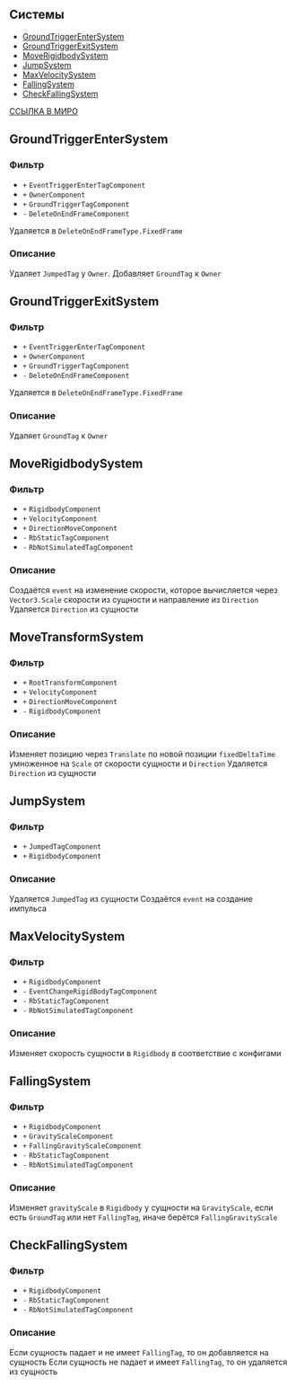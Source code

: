 ## Системы

-   [GroundTriggerEnterSystem](#GroundTriggerEnterSystem)
-   [GroundTriggerExitSystem](#GroundTriggerExitSystem)
-   [MoveRigidbodySystem](#MoveRigidbodySystem)
-   [JumpSystem](#JumpSystem)
-   [MaxVelocitySystem](#MaxVelocitySystem)
-   [FallingSystem](#FallingSystem)
-   [CheckFallingSystem](#CheckFallingSystem)

[ССЫЛКА В МИРО](https://miro.com/app/board/uXjVPrjYGFk=/?moveToWidget=3458764607092447009&cot=10)

## GroundTriggerEnterSystem

### Фильтр

-   `+` `EventTriggerEnterTagComponent`
-   `+` `OwnerComponent`
-   `+` `GroundTriggerTagComponent`
-   `-` `DeleteOnEndFrameComponent`

Удаляется в `DeleteOnEndFrameType.FixedFrame`

### Описание

Удаляет `JumpedTag` у `Owner`.
Добавляет `GroundTag` к `Owner`

## GroundTriggerExitSystem

### Фильтр

-   `+` `EventTriggerEnterTagComponent`
-   `+` `OwnerComponent`
-   `+` `GroundTriggerTagComponent`
-   `-` `DeleteOnEndFrameComponent`

Удаляется в `DeleteOnEndFrameType.FixedFrame`

### Описание

Удаляет `GroundTag` к `Owner`

## MoveRigidbodySystem

### Фильтр

-   `+` `RigidbodyComponent`
-   `+` `VelocityComponent`
-   `+` `DirectionMoveComponent`
-   `-` `RbStaticTagComponent`
-   `-` `RbNotSimulatedTagComponent`

### Описание

Создаётся `event` на изменение скорости, которое вычисляется через `Vector3.Scale` скорости из сущности и направление из `Direction`
Удаляется `Direction` из сущности

## MoveTransformSystem

### Фильтр

-   `+` `RootTransformComponent`
-   `+` `VelocityComponent`
-   `+` `DirectionMoveComponent`
-   `-` `RigidbodyComponent`

### Описание

Изменяет позицию через `Translate` по новой позиции `fixedDeltaTime` умноженное на `Scale` от скорости сущности и `Direction`
Удаляется `Direction` из сущности

## JumpSystem

### Фильтр

-   `+` `JumpedTagComponent`
-   `+` `RigidbodyComponent`

### Описание

Удаляется `JumpedTag` из сущности
Создаётся `event` на создание импульса

## MaxVelocitySystem

### Фильтр

-   `+` `RigidbodyComponent`
-   `-` `EventChangeRigidBodyTagComponent`
-   `-` `RbStaticTagComponent`
-   `-` `RbNotSimulatedTagComponent`

### Описание

Изменяет скорость сущности в `Rigidbody` в соответствие с конфигами

## FallingSystem

### Фильтр

-   `+` `RigidbodyComponent`
-   `+` `GravityScaleComponent`
-   `+` `FallingGravityScaleComponent`
-   `-` `RbStaticTagComponent`
-   `-` `RbNotSimulatedTagComponent`

### Описание

Изменяет `gravityScale` в `Rigidbody` у сущности на `GravityScale`, если есть `GroundTag` или нет `FallingTag`, иначе берётся `FallingGravityScale`

## CheckFallingSystem

### Фильтр

-   `+` `RigidbodyComponent`
-   `-` `RbStaticTagComponent`
-   `-` `RbNotSimulatedTagComponent`

### Описание

Если сущность падает и не имеет `FallingTag`, то он добавляется на сущность
Если сущность не падает и имеет `FallingTag`, то он удаляется из сущность

